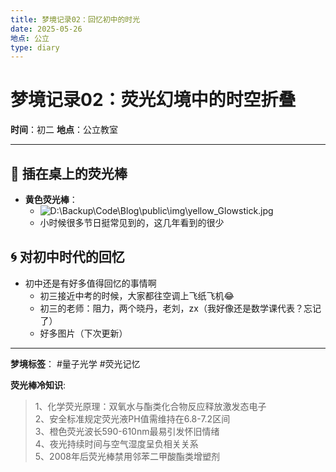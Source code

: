 ```yaml
---
title: 梦境记录02：回忆初中的时光
date: 2025-05-26
地点: 公立 
type: diary
---
```

# 梦境记录02：荧光幻境中的时空折叠

**时间**：初二 **地点**：公立教室

---

## 🌌 插在桌上的荧光棒

- **黄色荧光棒**：
    - ![D:\Backup\Code\Blog\public\img\yellow_Glowstick.jpg](file:///d%3A/Backup/Code/Blog/public/img/yellow_Glowstick.jpg)
    - 小时候很多节日挺常见到的，这几年看到的很少

## 🌀 对初中时代的回忆

- 初中还是有好多值得回忆的事情啊
    - 初三接近中考的时候，大家都往空调上飞纸飞机😂
    - 初三的老师：阻力，两个晓丹，老刘，zx（我好像还是数学课代表？忘记了）
    - 好多图片（下次更新）
---

**梦境标签**： #量子光学 #荧光记忆

**荧光棒冷知识**:
> 1、化学荧光原理：双氧水与酯类化合物反应释放激发态电子  
> 2、安全标准规定荧光液PH值需维持在6.8-7.2区间  
> 3、橙色荧光波长590-610nm最易引发怀旧情绪  
> 4、夜光持续时间与空气湿度呈负相关关系  
> 5、2008年后荧光棒禁用邻苯二甲酸酯类增塑剂
